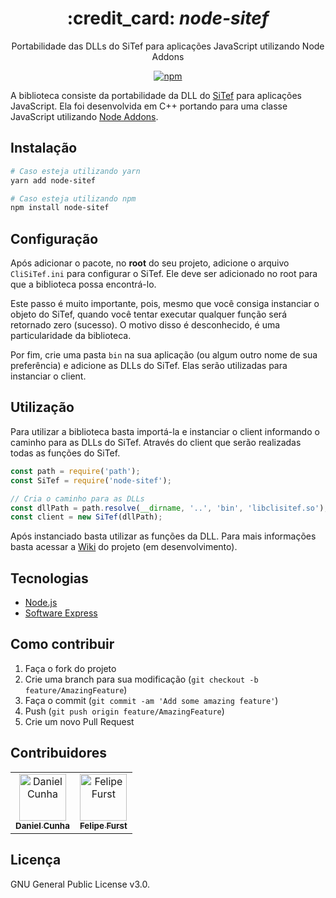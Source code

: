 <div align="center">
  <h1>
   :credit_card: <i>node-sitef</i>
  </h1>

  <p>
  Portabilidade das DLLs do SiTef para aplicações JavaScript utilizando Node Addons
  </p>

[![npm](https://img.shields.io/npm/v/node-sitef)](https://www.npmjs.com/package/node-sitef)

</div>

A biblioteca consiste da portabilidade da DLL do [SiTef](https://www.softwareexpress.com.br/index.php?a=1590867134) para aplicações JavaScript. Ela foi desenvolvida em C++ portando para uma classe JavaScript utilizando [Node Addons](https://nodejs.org/api/addons.html).

## Instalação

```sh
# Caso esteja utilizando yarn
yarn add node-sitef

# Caso esteja utilizando npm
npm install node-sitef
```

## Configuração

Após adicionar o pacote, no **root** do seu projeto, adicione o arquivo `CliSiTef.ini` para configurar o SiTef. Ele deve ser adicionado no root para que a biblioteca possa encontrá-lo.

Este passo é muito importante, pois, mesmo que você consiga instanciar o objeto do SiTef, quando você tentar executar qualquer função será retornado zero (sucesso). O motivo disso é desconhecido, é uma particularidade da biblioteca.

Por fim, crie uma pasta `bin` na sua aplicação (ou algum outro nome de sua preferência) e adicione as DLLs do SiTef. Elas serão utilizadas para instanciar o client.

## Utilização

Para utilizar a biblioteca basta importá-la e instanciar o client informando o caminho para as DLLs do SiTef. Através do client que serão realizadas todas as funções do SiTef.

```js
const path = require('path');
const SiTef = require('node-sitef');

// Cria o caminho para as DLLs
const dllPath = path.resolve(__dirname, '..', 'bin', 'libclisitef.so');
const client = new SiTef(dllPath);
```

Após instanciado basta utilizar as funções da DLL. Para mais informações basta acessar a [Wiki](https://github.com/danielccunha/node-sitef/wiki) do projeto (em desenvolvimento).

## Tecnologias

- [Node.js](https://nodejs.org/en/)
- [Software Express](https://www.softwareexpress.com.br/)

## Como contribuir

1. Faça o fork do projeto
2. Crie uma branch para sua modificação (`git checkout -b feature/AmazingFeature`)
3. Faça o commit (`git commit -am 'Add some amazing feature'`)
4. Push (`git push origin feature/AmazingFeature`)
5. Crie um novo Pull Request

## Contribuidores

<table>
  <tr>
    <td align="center"><a href="https://github.com/danielccunha"><img src="https://avatars2.githubusercontent.com/u/32555455?s=460&v=4" width="75px;" alt="Daniel Cunha"/><br /><sub><b>Daniel Cunha</b></sub></a></td>
    <td align="center"><a href="https://github.com/fefurst"><img src="https://avatars.githubusercontent.com/u/16591705?v=4" width="75px;" alt="Felipe Furst"/><br /><sub><b>Felipe Furst</b></sub></a></td>
  </tr>
</table>

## Licença

GNU General Public License v3.0.
